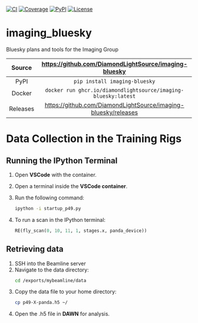 [![CI](https://github.com/DiamondLightSource/imaging-bluesky/actions/workflows/ci.yml/badge.svg)](https://github.com/DiamondLightSource/imaging-bluesky/actions/workflows/ci.yml)
[![Coverage](https://codecov.io/gh/DiamondLightSource/imaging-bluesky/branch/main/graph/badge.svg)](https://codecov.io/gh/DiamondLightSource/imaging-bluesky)
[![PyPI](https://img.shields.io/pypi/v/imaging-bluesky.svg)](https://pypi.org/project/imaging-bluesky)
[![License](https://img.shields.io/badge/License-Apache%202.0-blue.svg)](https://www.apache.org/licenses/LICENSE-2.0)

# imaging_bluesky

Bluesky plans and tools for the Imaging Group

Source          | <https://github.com/DiamondLightSource/imaging-bluesky>
:---:           | :---:
PyPI            | `pip install imaging-bluesky`
Docker          | `docker run ghcr.io/diamondlightsource/imaging-bluesky:latest`
Releases        | <https://github.com/DiamondLightSource/imaging-bluesky/releases>

# Data Collection in the Training Rigs

## Running the IPython Terminal

1. Open **VSCode** with the container.
2. Open a terminal inside the **VSCode container**.
3. Run the following command:

   ```bash
   ipython -i startup_p49.py
    ```
3. To run a scan in the IPython terminal:
    ```python
    RE(fly_scan(0, 10, 11, 1, stages.x, panda_device))
    ```
## Retrieving data

1. SSH into the Beamline server
2. Navigate to the data directory:
   ```bash
   cd /exports/mybeamline/data
    ```
3. Copy the data file to your home directory:
   ```bash
   cp p49-X-panda.h5 ~/
    ```
4. Open the .h5 file in **DAWN** for analysis.
